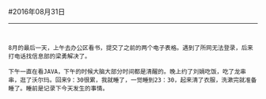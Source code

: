 #2016年08月31日
- - - - -
#
    8月的最后一天，上午去办公区看书，提交了之前的两个电子表格。遇到了所网无法登录，后来打电话找信息部的梁勇解决了。

    下午一直在看JAVA，下午的时候大脑大部分时间都是清醒的。晚上约了刘娟吃饭，吃了龙串串，逛了沃尔玛。回来9：30很累，我就睡了，一觉睡到23：30，起来清了衣服，洗漱完就准备睡了。睡前是记录下今天发生的事情。